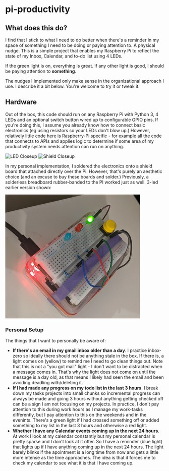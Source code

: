 # pi-productivity





## What does this do?
I find that I stick to what I need to do better when there's a reminder in my space of something I need to be doing or paying attention to. A physical nudge. This is a simple project that enables my Raspberry Pi to reflect the state of my Inbox, Calendar, and to-do list using 4 LEDs. 

If the green light is on, everything is great. If any other light is good, I should be paying attention to __something__.

The nudges I implemented only make sense in the organizational approach I use. I describe it a bit below. You're welcome to try it or tweak it.

## Hardware
Out of the box, this code should run on any Raspberry Pi with Python 3, 4 LEDs and an optional switch button wired up to configurable GPIO pins. If you're doing this, I assume you already know how to connect basic electronics (eg using resistors so your LEDs don't blow up.) However, relatively little code here is Raspberry-Pi specific - for example all the code that connects to APIs and applies logic to determine if some area of my productivity system needs attention can run on anything. 

![LED Closeup](pics/led-closeup.png)
![Shield Closeup](pics/shield-closeup.png)

In my personal implementation, I soldered the electronics onto a shield board that attached directly over the Pi. However, that's purely an aesthetic choice (and an excuse to buy these boards and solder.) Previously, a solderless breadboard rubber-banded to the PI worked just as well. 3-led earlier version shown:


![Breadboard Closeup](pics/breadboard-closeup.png)


### Personal Setup
The things that I want to personally be aware of:
- **If there's an email in my gmail inbox older than a day**. I practice inbox-zero so ideally there should not be anything stale in the box. If there is, a light comes on (yellow) to remind me I need to go clean things out. Note that this is not a "you got mail" light - I don't want to be distracted when a message comes in. That's why the light does not come on until the message is a day old, as that means I likely had seen the email and been avoiding deadling with/deleting it.
- **If I had made any progress on my todo list in the last 3 hours**. I break down my tasks projects into small chunks so incremental progress can always be made and going 3 hours without anything getting checked off can be a sign I am not focusing on my projects. In practice, I don't pay attention to this during work hours as I manage my work-tasks differently, but I pay attention to this on the weekends and in the evenints. There's a green light if I had crossed something off or added something to my list in the last 3 hours and otherwise a red light.
- **Whether I have any Calendar events coming up in the next 24 hours**. At work I look at my calendar constantly but my personal calendar is pretty sparse and I don't look at it ofter. So I have a reminder (blue light) that lights up if I have anything coming up in the next 24 hours. The light barely blinks if the apointment is a long time from now and gets a little more intense as the time approaches. The idea is that it forces me to check my calendar to see what it is that I have coming up. 
